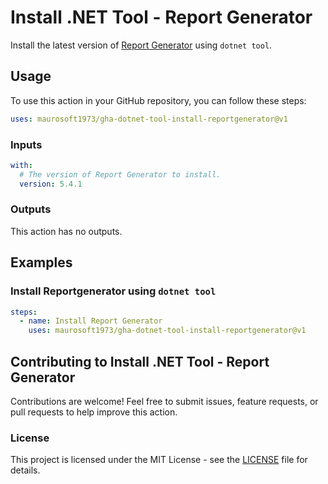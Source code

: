 # Install .NET Tool - Report Generator

Install the latest version of [Report Generator](https://www.nuget.org/packages/dotnet-reportgenerator-globaltool) using `dotnet tool`.

## Usage

To use this action in your GitHub repository, you can follow these steps:

```yaml
uses: maurosoft1973/gha-dotnet-tool-install-reportgenerator@v1
```

### Inputs

```yaml
with:
  # The version of Report Generator to install.
  version: 5.4.1
```

### Outputs

This action has no outputs.

## Examples

### Install Reportgenerator using `dotnet tool`

```yaml
steps:
  - name: Install Report Generator
    uses: maurosoft1973/gha-dotnet-tool-install-reportgenerator@v1
```

## Contributing to Install .NET Tool - Report Generator

Contributions are welcome! 
Feel free to submit issues, feature requests, or pull requests to help improve this action.

### License

This project is licensed under the MIT License - see the [LICENSE](LICENSE) file for details.
